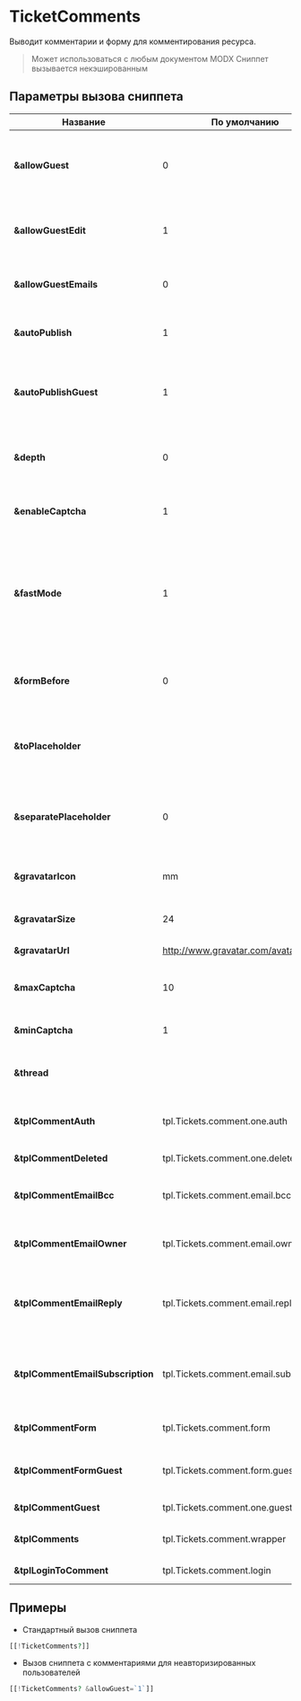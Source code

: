 # TicketComments

Выводит комментарии и форму для комментирования ресурса.

>Может использоваться с любым документом MODX
>Сниппет вызывается некэшированным

## Параметры вызова сниппета

| Название                         | По умолчанию                           | Описание                                                                                                                                                               |
| -------------------------------- | -------------------------------------- | ---------------------------------------------------------------------------------------------------------------------------------------------------------------------- |
| **&allowGuest**                  | 0                                      | Включить возможность комментирования для неавторизованных пользователей?                                                                                               |
| **&allowGuestEdit**              | 1                                      | Разрешать неавторизованным пользователям редактировать свои комментарии?                                                                                               |
| **&allowGuestEmails**            | 0                                      | Отправлять гостям почтовые уведомления об ответах?                                                                                                                     |
| **&autoPublish**                 | 1                                      | Автоматически публиковать все новые комментарии, без премодерации.                                                                                                     |
| **&autoPublishGuest**            | 1                                      | Автоматически публиковать все новые комментарии неавторизованных пользователей, без премодерации.                                                                      |
| **&depth**                       | 0                                      | Целое число, для указания максимальной глубины ветки комментариев.                                                                                                     |
| **&enableCaptcha**               | 1                                      | Включить защиту от спама для неавторизованных пользователей?                                                                                                           |
| **&fastMode**                    | 1                                      | Если включено - в чанк результата будут подставлены только значения из БД. Все необработанные теги MODX, такие как фильтры, вызов сниппетов и другие - будут вырезаны. |
| **&formBefore**                  | 0                                      | Расположить форму комментирования перед комментариями. По умолчанию - нет.                                                                                             |
| **&toPlaceholder**               |                                       | Не выводить результат работы сниппета, а поместить в плейсхолдер *toPlaceholder*                                                                                 |
| **&separatePlaceholder**                  | 0                                      | При параметре 1 вывести форму и комментарии в плейсхолдеры *toPlaceholder*_form, *toPlaceholder*_thread.                                                                                                                  |
| **&gravatarIcon**                | mm                                     | Если аватарка пользователя не найдена, грузить эту картинку на замену.                                                                                                 |
| **&gravatarSize**                | 24                                     | Размер загружаемого аватара                                                                                                                                            |
| **&gravatarUrl**                 | <http://www.gravatar.com/avatar/>      | Адрес для загрузки аватаров                                                                                                                                            |
| **&maxCaptcha**                  | 10                                     | Максимальное число для генерации кода защиты от спама.                                                                                                                 |
| **&minCaptcha**                  | 1                                      | Минимальное число для генерации кода защиты от спама.                                                                                                                  |
| **&thread**                      |                                        | Имя ветки комментариев. По умолчанию, "resource-[[*id]]".                                                                                                              |
| **&tplCommentAuth**              | tpl.Tickets.comment.one.auth           | Чанк комментария для показа авторизованному пользователю.                                                                                                              |
| **&tplCommentDeleted**           | tpl.Tickets.comment.one.deleted        | Чанк удалённого комментария.                                                                                                                                           |
| **&tplCommentEmailBcc**          | tpl.Tickets.comment.email.bcc          | Чанк для уведомления админов сайта о новом комментарии.                                                                                                                |
| **&tplCommentEmailOwner**        | tpl.Tickets.comment.email.owner        | Чанк для уведомления владельца тикета о новом комментарии.                                                                                                             |
| **&tplCommentEmailReply**        | tpl.Tickets.comment.email.reply        | Чанк для уведомления пользователя о том, что на его комментарий появился ответ.                                                                                        |
| **&tplCommentEmailSubscription** | tpl.Tickets.comment.email.subscription | Чанк для уведомления подписанного пользователя, что в теме появился новый комментарий.                                                                                 |
| **&tplCommentForm**              | tpl.Tickets.comment.form               | Чанк для формы добавления нового комментария.                                                                                                                          |
| **&tplCommentFormGuest**         | tpl.Tickets.comment.form.guest         | Чанк для формы добавления нового комментария гостям.                                                                                                                   |
| **&tplCommentGuest**             | tpl.Tickets.comment.one.guest          | Чанк комментария для показа гостям.                                                                                                                                    |
| **&tplComments**                 | tpl.Tickets.comment.wrapper            | Чанк обертка для всех комментариев страницы.                                                                                                                           |
| **&tplLoginToComment**           | tpl.Tickets.comment.login              | Чанк с требованием авторизоваться.                                                                                                                                     |

## Примеры

* Стандартный вызов сниппета
  
```php
[[!TicketComments?]]
```

* Вызов сниппета с комментариями для неавторизированных пользователей

```php
[[!TicketComments? &allowGuest=`1`]]
```
